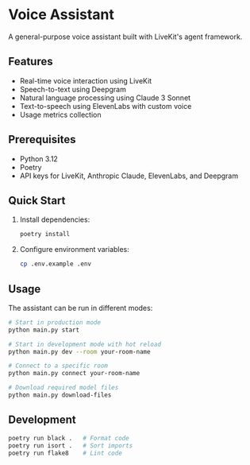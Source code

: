 # Voice Assistant

A general-purpose voice assistant built with LiveKit's agent framework.

## Features

- Real-time voice interaction using LiveKit
- Speech-to-text using Deepgram
- Natural language processing using Claude 3 Sonnet
- Text-to-speech using ElevenLabs with custom voice
- Usage metrics collection

## Prerequisites

- Python 3.12
- Poetry
- API keys for LiveKit, Anthropic Claude, ElevenLabs, and Deepgram

## Quick Start

1. Install dependencies:
   ```bash
   poetry install
   ```

2. Configure environment variables:
   ```bash
   cp .env.example .env
   ```

## Usage

The assistant can be run in different modes:

```bash
# Start in production mode
python main.py start

# Start in development mode with hot reload
python main.py dev --room your-room-name

# Connect to a specific room
python main.py connect your-room-name

# Download required model files
python main.py download-files
```

## Development

```bash
poetry run black .   # Format code
poetry run isort .   # Sort imports
poetry run flake8    # Lint code
```
